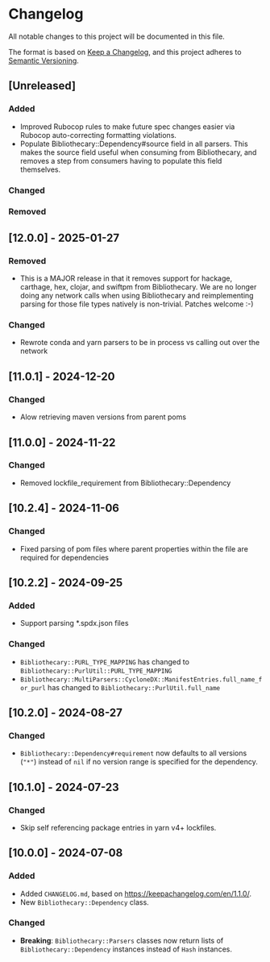# Changelog

All notable changes to this project will be documented in this file.

The format is based on [Keep a Changelog](https://keepachangelog.com/en/1.1.0/),
and this project adheres to [Semantic Versioning](https://semver.org/spec/v2.0.0.html).

## [Unreleased]

### Added

- Improved Rubocop rules to make future spec changes easier via Rubocop auto-correcting formatting violations.
- Populate Bibliothecary::Dependency#source field in all parsers. This makes the source field useful when consuming 
  from Bibliothecary, and removes a step from consumers having to populate this field themselves.

### Changed

### Removed

## [12.0.0] - 2025-01-27

### Removed

- This is a MAJOR release in that it removes support for hackage, carthage, hex, clojar, and swiftpm
  from Bibliothecary. We are no longer doing any network calls when using Bibliothecary and reimplementing
  parsing for those file types natively is non-trivial. Patches welcome :-)

### Changed

- Rewrote conda and yarn parsers to be in process vs calling out over the network

## [11.0.1] - 2024-12-20

### Changed

- Alow retrieving maven versions from parent poms

## [11.0.0] - 2024-11-22

### Changed

- Removed lockfile_requirement from Bibliothecary::Dependency

## [10.2.4] - 2024-11-06

### Changed

- Fixed parsing of pom files where parent properties within the file are required for dependencies

## [10.2.2] - 2024-09-25

### Added

- Support parsing *.spdx.json files

### Changed
- `Bibliothecary::PURL_TYPE_MAPPING` has changed to `Bibliothecary::PurlUtil::PURL_TYPE_MAPPING`
- `Bibliothecary::MultiParsers::CycloneDX::ManifestEntries.full_name_for_purl` has changed to `Bibliothecary::PurlUtil.full_name`

## [10.2.0] - 2024-08-27

### Changed

- `Bibliothecary::Dependency#requirement` now defaults to all versions (`"*"`) instead of `nil` if no version range is specified for the dependency.

## [10.1.0] - 2024-07-23

### Changed

- Skip self referencing package entries in yarn v4+ lockfiles.

## [10.0.0] - 2024-07-08

### Added

- Added `CHANGELOG.md`, based on https://keepachangelog.com/en/1.1.0/.
- New `Bibliothecary::Dependency` class.

### Changed

- **Breaking**: `Bibliothecary::Parsers` classes now return lists of `Bibliothecary::Dependency`
  instances instead of `Hash` instances.
